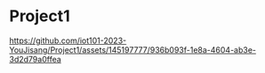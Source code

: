 # Project1



https://github.com/iot101-2023-YouJisang/Project1/assets/145197777/936b093f-1e8a-4604-ab3e-3d2d79a0ffea


